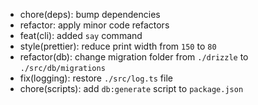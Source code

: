 - chore(deps): bump dependencies
- refactor: apply minor code refactors
- feat(cli): added `say` command
- style(prettier): reduce print width from `150` to `80`
- refactor(db): change migration folder from `./drizzle` to `./src/db/migrations`
- fix(logging): restore `./src/log.ts` file
- chore(scripts): add `db:generate` script to `package.json`